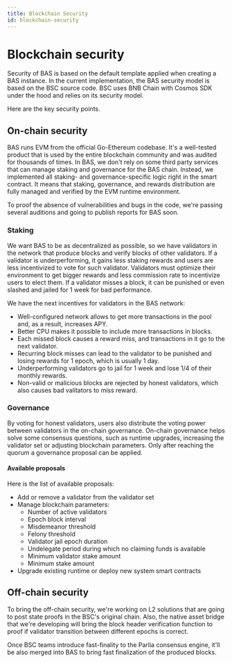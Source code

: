 ```yaml
---
title: Blockchain Security
id: blockchain-security
---
```


# Blockchain security

Security of BAS is based on the default template applied when creating a BAS instance.
In the current implementation, the BAS security model is based on the BSC source code.
BSC uses BNB Chain with Cosmos SDK under the hood and relies on its security model.

Here are the key security points.

## On-chain security

BAS runs EVM from the official Go-Ethereum codebase.
It's a well-tested product that is used by the entire blockchain community and was audited for thousands of times.
In BAS, we don't rely on some third party services that can manage staking and governance for the BAS chain.
Instead, we implemented all staking- and governance-specific logic right in the smart contract.
It means that staking, governance, and rewards distribution are fully managed and verified by the EVM runtime environment.

To proof the absence of vulnerabilities and bugs in the code, we're passing several auditions and going to publish reports for BAS soon.

### Staking

We want BAS to be as decentralized as possible, so we have validators in the network that produce blocks and verify blocks of other validators.
If a validator is underperforming, it gains less staking rewards and users are less incentivized to vote for such validator.
Validators must optimize their environment to get bigger rewards and less commission rate to incentivize users to elect them.
If a validator misses a block, it can be punished or even slashed and jailed for 1 week for bad performance.

We have the next incentives for validators in the BAS network:
* Well-configured network allows to get more transactions in the pool and, as a result, increases APY.
* Better CPU makes it possible to include more transactions in blocks.
* Each missed block causes a reward miss, and transactions in it go to the next validator.
* Recurring block misses can lead to the validator to be punished and losing rewards for 1 epoch, which is usually 1 day.
* Underperforming validators go to jail for 1 week and lose 1/4 of their monthly rewards.
* Non-valid or malicious blocks are rejected by honest validators, which also causes bad valitators to miss reward.

### Governance

By voting for honest validators, users also distribute the voting power between validators in the on-chain governance.
On-chain governance helps solve some consensus questions, such as runtime upgrades, increasing the validator set or adjusting blockchain parameters.
Only after reaching the quorum a governance proposal can be applied.

#### Available proposals 

Here is the list of available proposals:
* Add or remove a validator from the validator set
* Manage blockchain parameters:
  * Number of active validators 
  * Epoch block interval
  * Misdemeanor threshold
  * Felony threshold
  * Validator jail epoch duration
  * Undelegate period during which no claiming funds is available
  * Minimum validator stake amount
  * Minimum stake amount
* Upgrade existing runtime or deploy new system smart contracts

## Off-chain security

To bring the off-chain security, we're working on L2 solutions that are going to post state proofs in the BSC's original chain.
Also, the native asset bridge that we're developing will bring the block header verification function to proof if validator transition between different epochs is correct.

Once BSC teams introduce fast-finality to the Parlia consensus engine, it'll be also merged into BAS to bring fast finalization of the produced blocks.